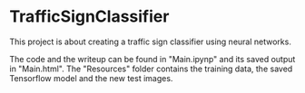 # TrafficSignClassifier

This project is about creating a traffic sign classifier using neural networks.

The code and the writeup can be found in "Main.ipynp" and its saved output in "Main.html". The "Resources" folder contains the training data, the saved Tensorflow model and the new test images.
